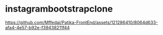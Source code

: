 # instagrambootstrapclone


https://github.com/Mffedai/Patika-FrontEnd/assets/121286410/8064d633-afa4-4e57-b92e-f39438211f44


